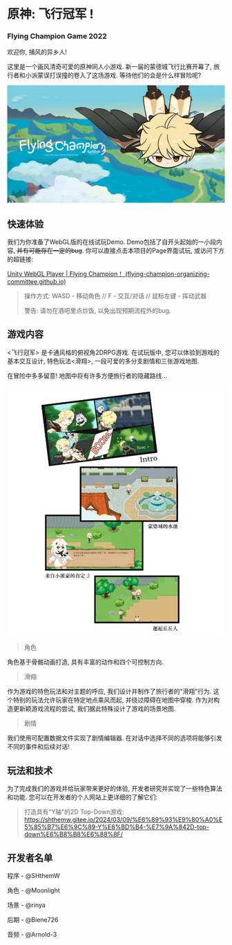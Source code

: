 # 原神: 飞行冠军 !

### Flying Champion Game 2022

  

欢迎你, 捕风的异乡人! 

这里是一个画风清奇可爱的原神同人小游戏. 新一届的蒙德城飞行比赛开幕了, 旅行者和小派蒙误打误撞的卷入了这场游戏. 等待他们的会是什么样冒险呢?

  

![title1](./TemplateData/readme/title1.png)



## 快速体验

我们为你准备了WebGL版的在线试玩Demo. Demo包括了自开头起始的一小段内容, ~~并有可能存在一定的bug~~. 你可以直接点击本项目的Page界面试玩, 或访问下方的超链接:

[Unity WebGL Player | Flying Champion！ (flying-champion-organizing-committee.github.io)](https://flying-champion-organizing-committee.github.io/Flying-Champion.github.io/)

> 操作方式: WASD - 移动角色 // F - 交互/对话 // 鼠标左键 - 挥动武器
>
> 警告: 请勿在酒吧里点炒饭, 以免出现预期流程外的bug.



## 游戏内容

<飞行冠军> 是卡通风格的俯视角2DRPG游戏. 在试玩版中, 您可以体验到游戏的基本交互设计, 特色玩法<滑翔>, 一段可爱的多分支剧情和三张游戏地图. 

在冒险中多多留意! 地图中将有许多方便旅行者的隐藏路线...

![体验](./TemplateData/readme/cc1.png)

> 角色

角色基于骨骼动画打造, 具有丰富的动作和四个可控制方向.

> 滑翔

作为游戏的特色玩法和对主题的呼应, 我们设计并制作了旅行者的"滑翔"行为. 这个特别的玩法允许玩家在特定地点乘风而起, 并绕过障碍在地图中穿梭. 作为对构造更新颖游戏流程的尝试, 我们据此特殊设计了游戏的场景地图.  

> 剧情

我们使用可配置数据文件实现了剧情编辑器. 在对话中选择不同的选项将能够引发不同的事件和后续对话!

  

## 玩法和技术

为了完成我们的游戏并给玩家带来更好的体验, 开发者研究并实现了一些特色算法和功能. 您可以在开发者的个人网站上更详细的了解它们:

> 打造具有"Y轴"的2D Top-Down游戏: https://shthemw.gitee.io/2024/03/09/%E6%89%93%E9%80%A0%E5%85%B7%E6%9C%89-Y%E8%BD%B4-%E7%9A%842D-top-down%E6%B8%B8%E6%88%8F/



## 开发者名单

程序 - @SHthemW

角色 - @Moonlight

场景 - @rinya

后期 - @Biene726

音频 - @Arnold-3
